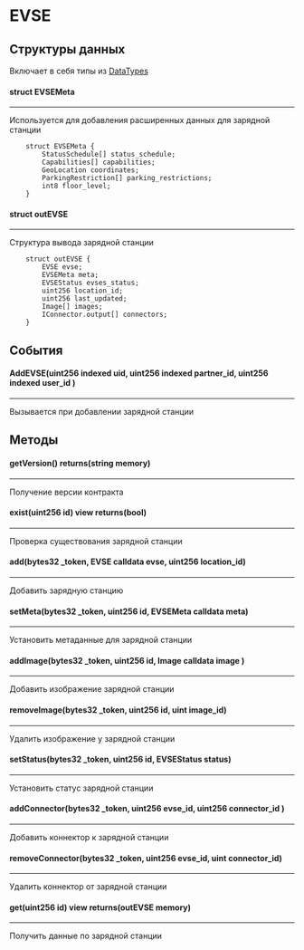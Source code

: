 # EVSE

## Структуры данных
Включает в себя типы из [DataTypes](./DataTypes.md)

#### struct EVSEMeta
---
Используется для добавления расширенных данных для зарядной станции
```
    struct EVSEMeta {
        StatusSchedule[] status_schedule;
        Capabilities[] capabilities;
        GeoLocation coordinates;
        ParkingRestriction[] parking_restrictions;
        int8 floor_level;
    }
```

#### struct outEVSE
---
Структура вывода зарядной станции
```
    struct outEVSE {
        EVSE evse;
        EVSEMeta meta;
        EVSEStatus evses_status;
        uint256 location_id;
        uint256 last_updated;
        Image[] images;
        IConnector.output[] connectors;
    }
```


## События

#### AddEVSE(uint256 indexed uid, uint256 indexed partner_id, uint256 indexed user_id )
---
Вызывается при добавлении зарядной станции


## Методы
#### getVersion() returns(string memory)
---
Получение версии контракта

#### exist(uint256 id) view returns(bool)
---
Проверка существования зарядной станции

#### add(bytes32 _token, EVSE calldata evse, uint256 location_id)
---
Добавить зарядную станцию

#### setMeta(bytes32 _token, uint256 id, EVSEMeta calldata meta)
---
Установить метаданные для зарядной станции

#### addImage(bytes32 _token, uint256 id, Image calldata image )
---
Добавить изображение зарядной станции

#### removeImage(bytes32 _token, uint256 id, uint image_id)
---
Удалить изображение у зарядной станции

#### setStatus(bytes32 _token, uint256 id, EVSEStatus status)
---
Установить статус зарядной станции

#### addConnector(bytes32 _token, uint256 evse_id,  uint256 connector_id )
---
Добавить коннектор к зарядной станции

#### removeConnector(bytes32 _token, uint256 evse_id, uint connector_id)
---
Удалить коннектор от зарядной станции

#### get(uint256 id) view returns(outEVSE memory)
---
Получить данные по зарядной станции 